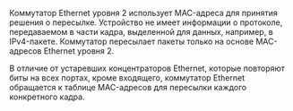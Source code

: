 Коммутатор Ethernet уровня 2 использует MAC-адреса для принятия решения о пересылке. Устройство не имеет информации о протоколе, передаваемом в части кадра, выделенной для данных, например, в IPv4-пакете. Коммутатор пересылает пакеты только на основе MAC-адресов Ethernet уровня 2.

В отличие от устаревших концентраторов Ethernet, которые повторяют биты на всех портах, кроме входящего, коммутатор Ethernet обращается к таблице MAC-адресов для пересылки каждого конкретного кадра.
